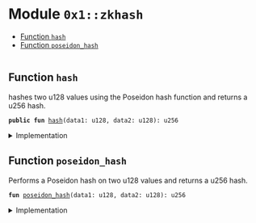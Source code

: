 
<a id="0x1_zkhash"></a>

# Module `0x1::zkhash`



-  [Function `hash`](#0x1_zkhash_hash)
-  [Function `poseidon_hash`](#0x1_zkhash_poseidon_hash)


<pre><code></code></pre>



<a id="0x1_zkhash_hash"></a>

## Function `hash`

hashes two u128 values using the Poseidon hash function and returns a u256 hash.


<pre><code><b>public</b> <b>fun</b> <a href="hash.md#0x1_hash">hash</a>(data1: u128, data2: u128): u256
</code></pre>



<details>
<summary>Implementation</summary>


<pre><code><b>public</b> <b>fun</b> <a href="hash.md#0x1_hash">hash</a>(data1: u128, data2: u128): u256 {
    <a href="zkhash.md#0x1_zkhash_poseidon_hash">poseidon_hash</a>(data1, data2)
}
</code></pre>



</details>

<a id="0x1_zkhash_poseidon_hash"></a>

## Function `poseidon_hash`

Performs a Poseidon hash on two u128 values and returns a u256 hash.


<pre><code><b>fun</b> <a href="zkhash.md#0x1_zkhash_poseidon_hash">poseidon_hash</a>(data1: u128, data2: u128): u256
</code></pre>



<details>
<summary>Implementation</summary>


<pre><code><b>native</b> <b>fun</b> <a href="zkhash.md#0x1_zkhash_poseidon_hash">poseidon_hash</a>(data1: u128, data2: u128): u256;
</code></pre>



</details>


[//]: # ("File containing references which can be used from documentation")
